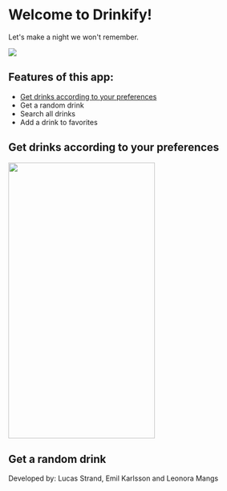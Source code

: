 <h1>Welcome to Drinkify!</h1>
<p>Let's make a night we won't remember.</p>
<img src="https://media1.giphy.com/media/cNDlnilnnPjOAIZsxl/giphy.gif"></img>
<h2> Features of this app:</h2>
  <ul>
  <li><a href="#getdrinkspref">Get drinks according to your preferences</a></<li>
    <li>Get a random drink</<li>
    <li>Search all drinks</<li>
    <li>Add a drink to favorites</li>
  </ul>
  <h2 id="getdrinkspref">Get drinks according to your preferences</h2>
  <img src="https://i.imgur.com/SJ0clQX.png" width="292" height="550" float:right>
  <h2 id=randomdrink>Get a random drink</h2>
<p>Developed by: Lucas Strand, Emil Karlsson and Leonora Mangs</p>
